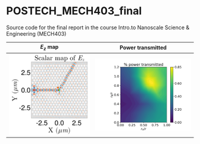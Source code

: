 # POSTECH_MECH403_final

Source code for the final report in the course Intro.to Nanoscale Science & Engineering (MECH403)

| $E_z$ map  | Power transmitted |
| ------------- | ------------- |
| ![](ez_x0.66_y0.85.png)  | ![](P_rA_rB.png)  |

